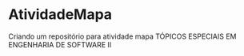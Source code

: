 # AtividadeMapa
Criando um repositório para atividade mapa TÓPICOS ESPECIAIS EM ENGENHARIA DE SOFTWARE II
